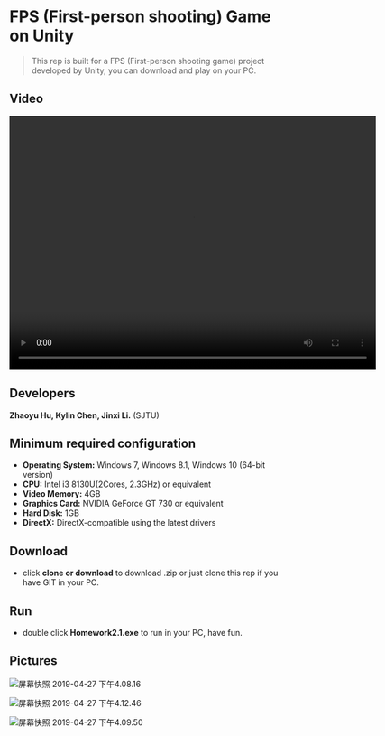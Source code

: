 # FPS (First-person shooting) Game on Unity

> This rep is built for a FPS (First-person shooting game) project developed by Unity, you can download and play on your PC.

## Video

<video src="http://f.us.sinaimg.cn/003V8mzMlx07qjXblRWU0104120083os0E010.mp4?label=mp4_hd&template=1036x480.28.0&Expires=1556357226&ssig=s/BUYHkMiT&KID=unistore,video" width="650" height="450" controls="controls">
Your browser does not support the video tag.
</video>

## Developers

**Zhaoyu Hu, Kylin Chen, Jinxi Li.** (SJTU)

## Minimum required configuration

- **Operating System:** Windows 7, Windows 8.1, Windows 10 (64-bit version)
- **CPU:** Intel i3 8130U(2Cores, 2.3GHz) or equivalent
- **Video Memory:** 4GB
- **Graphics Card:** NVIDIA GeForce GT 730 or equivalent
- **Hard Disk:** 1GB
- **DirectX:** DirectX-compatible using the latest drivers

## Download

- click **clone or download** to download .zip or just clone this rep if you have GIT in your PC.

## Run

- double click **Homework2.1.exe** to run in your PC, have fun.

## Pictures

![屏幕快照 2019-04-27 下午4.08.16](https://ws2.sinaimg.cn/large/006tNc79ly1g2ham5ozcrj31he0tsgxu.jpg)

![屏幕快照 2019-04-27 下午4.12.46](https://ws3.sinaimg.cn/large/006tNc79ly1g2hamd1gsvj31gu0to7kx.jpg)

![屏幕快照 2019-04-27 下午4.09.50](https://ws1.sinaimg.cn/large/006tNc79ly1g2hamang7dj31h20tm4jw.jpg)

